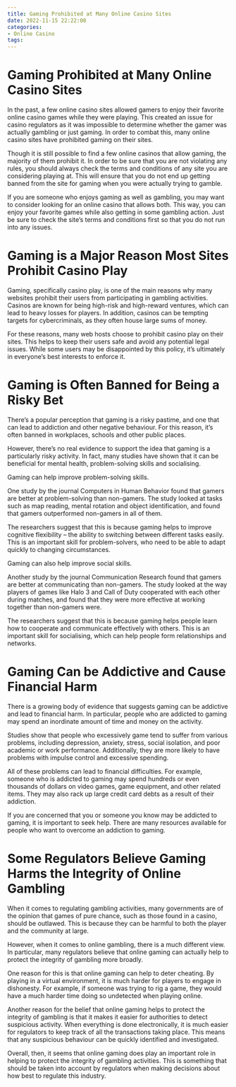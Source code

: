 ```yaml
---
title: Gaming Prohibited at Many Online Casino Sites
date: 2022-11-15 22:22:08
categories:
- Online Casino
tags:
---
```



#  Gaming Prohibited at Many Online Casino Sites

In the past, a few online casino sites allowed gamers to enjoy their favorite online casino games while they were playing. This created an issue for casino regulators as it was impossible to determine whether the gamer was actually gambling or just gaming. In order to combat this, many online casino sites have prohibited gaming on their sites.

Though it is still possible to find a few online casinos that allow gaming, the majority of them prohibit it. In order to be sure that you are not violating any rules, you should always check the terms and conditions of any site you are considering playing at. This will ensure that you do not end up getting banned from the site for gaming when you were actually trying to gamble.

If you are someone who enjoys gaming as well as gambling, you may want to consider looking for an online casino that allows both. This way, you can enjoy your favorite games while also getting in some gambling action. Just be sure to check the site’s terms and conditions first so that you do not run into any issues.

#  Gaming is a Major Reason Most Sites Prohibit Casino Play

Gaming, specifically casino play, is one of the main reasons why many websites prohibit their users from participating in gambling activities. Casinos are known for being high-risk and high-reward ventures, which can lead to heavy losses for players. In addition, casinos can be tempting targets for cybercriminals, as they often house large sums of money.

For these reasons, many web hosts choose to prohibit casino play on their sites. This helps to keep their users safe and avoid any potential legal issues. While some users may be disappointed by this policy, it’s ultimately in everyone’s best interests to enforce it.

#  Gaming is Often Banned for Being a Risky Bet 

There’s a popular perception that gaming is a risky pastime, and one that can lead to addiction and other negative behaviour. For this reason, it’s often banned in workplaces, schools and other public places.

However, there’s no real evidence to support the idea that gaming is a particularly risky activity. In fact, many studies have shown that it can be beneficial for mental health, problem-solving skills and socialising.

Gaming can help improve problem-solving skills.

One study by the journal Computers in Human Behavior found that gamers are better at problem-solving than non-gamers. The study looked at tasks such as map reading, mental rotation and object identification, and found that gamers outperformed non-gamers in all of them.

The researchers suggest that this is because gaming helps to improve cognitive flexibility – the ability to switching between different tasks easily. This is an important skill for problem-solvers, who need to be able to adapt quickly to changing circumstances.

Gaming can also help improve social skills.

Another study by the journal Communication Research found that gamers are better at communicating than non-gamers. The study looked at the way players of games like Halo 3 and Call of Duty cooperated with each other during matches, and found that they were more effective at working together than non-gamers were.

The researchers suggest that this is because gaming helps people learn how to cooperate and communicate effectively with others. This is an important skill for socialising, which can help people form relationships and networks.

#  Gaming Can be Addictive and Cause Financial Harm 

There is a growing body of evidence that suggests gaming can be addictive and lead to financial harm. In particular, people who are addicted to gaming may spend an inordinate amount of time and money on the activity.

Studies show that people who excessively game tend to suffer from various problems, including depression, anxiety, stress, social isolation, and poor academic or work performance. Additionally, they are more likely to have problems with impulse control and excessive spending.

All of these problems can lead to financial difficulties. For example, someone who is addicted to gaming may spend hundreds or even thousands of dollars on video games, game equipment, and other related items. They may also rack up large credit card debts as a result of their addiction.

If you are concerned that you or someone you know may be addicted to gaming, it is important to seek help. There are many resources available for people who want to overcome an addiction to gaming.

#  Some Regulators Believe Gaming Harms the Integrity of Online Gambling

When it comes to regulating gambling activities, many governments are of the opinion that games of pure chance, such as those found in a casino, should be outlawed. This is because they can be harmful to both the player and the community at large.

However, when it comes to online gambling, there is a much different view. In particular, many regulators believe that online gaming can actually help to protect the integrity of gambling more broadly.

One reason for this is that online gaming can help to deter cheating. By playing in a virtual environment, it is much harder for players to engage in dishonesty. For example, if someone was trying to rig a game, they would have a much harder time doing so undetected when playing online.

Another reason for the belief that online gaming helps to protect the integrity of gambling is that it makes it easier for authorities to detect suspicious activity. When everything is done electronically, it is much easier for regulators to keep track of all the transactions taking place. This means that any suspicious behaviour can be quickly identified and investigated.

Overall, then, it seems that online gaming does play an important role in helping to protect the integrity of gambling activities. This is something that should be taken into account by regulators when making decisions about how best to regulate this industry.